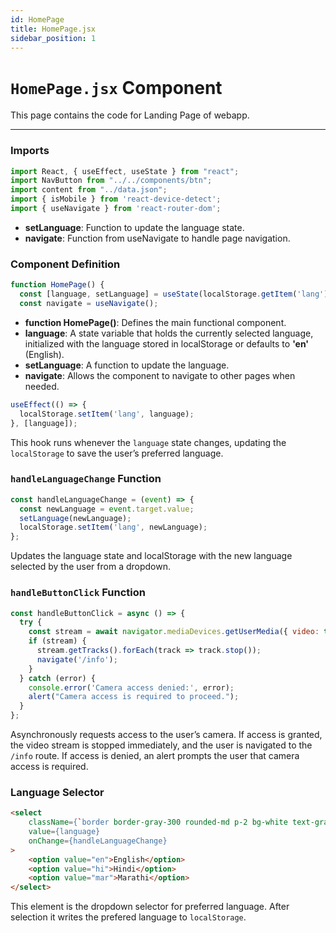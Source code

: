 ```yaml
---
id: HomePage
title: HomePage.jsx
sidebar_position: 1
---
```


# `HomePage.jsx` Component

This page contains the code for Landing Page of webapp.

----

### Imports

```javascript
import React, { useEffect, useState } from "react";
import NavButton from "../../components/btn";
import content from "../data.json";
import { isMobile } from 'react-device-detect';
import { useNavigate } from 'react-router-dom';
```

- **setLanguage**: Function to update the language state.
- **navigate**: Function from useNavigate to handle page navigation.

### Component Definition

```javascript
function HomePage() {
  const [language, setLanguage] = useState(localStorage.getItem('lang') || 'en');
  const navigate = useNavigate();
```
- **function HomePage()**: Defines the main functional component.
- **language**: A state variable that holds the currently selected language, initialized with the language stored in localStorage or defaults to **'en'** (English).
- **setLanguage**: A function to update the language.
- **navigate**: Allows the component to navigate to other pages when needed.

```javascript
useEffect(() => {
  localStorage.setItem('lang', language);
}, [language]);
```
This hook runs whenever the `language` state changes, updating the `localStorage` to save the user’s preferred language.

### `handleLanguageChange` Function
```javascript
const handleLanguageChange = (event) => {
  const newLanguage = event.target.value;
  setLanguage(newLanguage);
  localStorage.setItem('lang', newLanguage);
};
```
Updates the language state and localStorage with the new language selected by the user from a dropdown.

### `handleButtonClick` Function

```javascript
const handleButtonClick = async () => {
  try {
    const stream = await navigator.mediaDevices.getUserMedia({ video: true });
    if (stream) {
      stream.getTracks().forEach(track => track.stop());
      navigate('/info');
    }
  } catch (error) {
    console.error('Camera access denied:', error);
    alert("Camera access is required to proceed.");
  }
};
```
Asynchronously requests access to the user’s camera. If access is granted, the video stream is stopped immediately, and the user is navigated to the `/info` route. If access is denied, an alert prompts the user that camera access is required.


### Language Selector

```html
<select
    className={`border border-gray-300 rounded-md p-2 bg-white text-gray-700 ${isMobile ? 'w-full' : ''}`}
    value={language}
    onChange={handleLanguageChange}
>
    <option value="en">English</option>
    <option value="hi">Hindi</option>
    <option value="mar">Marathi</option>
</select>
```
This element is the dropdown selector for preferred language. After selection it writes the prefered language to `localStorage`.